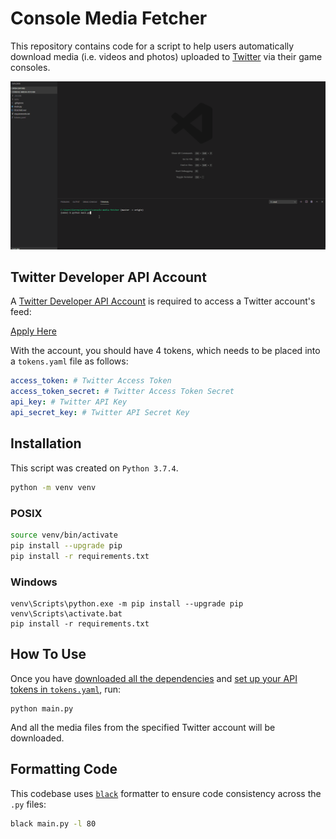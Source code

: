 # Console Media Fetcher

This repository contains code for a script to help users automatically download
media (i.e. videos and photos) uploaded to [Twitter](https://www.twitter.com/)
via their game consoles.

![](./img/demo.gif)

## Twitter Developer API Account

A [Twitter Developer API Account](https://developer.twitter.com/en.html) is
required to access a Twitter account's feed:

[Apply Here](https://developer.twitter.com/en/apply-for-access)

With the account, you should have 4 tokens, which needs to be placed into a
`tokens.yaml` file as follows:

```yaml
access_token: # Twitter Access Token
access_token_secret: # Twitter Access Token Secret
api_key: # Twitter API Key
api_secret_key: # Twitter API Secret Key
```

## Installation

This script was created on `Python 3.7.4`.

```bash
python -m venv venv
```

### POSIX

```bash
source venv/bin/activate
pip install --upgrade pip
pip install -r requirements.txt
```

### Windows

```
venv\Scripts\python.exe -m pip install --upgrade pip
venv\Scripts\activate.bat
pip install -r requirements.txt
```

## How To Use

Once you have [downloaded all the dependencies](#Installation) and [set up your
API tokens in `tokens.yaml`](#Twitter-Developer-API-Account), run:

```
python main.py
```

And all the media files from the specified Twitter account will be downloaded.

## Formatting Code

This codebase uses [`black`](https://black.readthedocs.io/en/stable/) formatter
to ensure code consistency across the `.py` files:

```bash
black main.py -l 80
```
